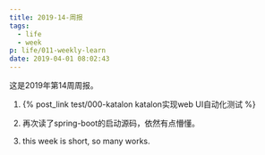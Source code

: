 ```yaml
---
title: 2019-14-周报
tags:
  - life
  - week
p: life/011-weekly-learn
date: 2019-04-01 08:02:43
---
```


这是2019年第14周周报。


1. {% post_link test/000-katalon katalon实现web UI自动化测试 %}

2. 再次读了spring-boot的启动源码，依然有点懵懂。

3. this week is short, so many works.



